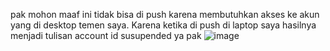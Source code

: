 pak mohon maaf ini tidak bisa di push karena membutuhkan akses ke akun yang di desktop temen saya. Karena ketika di push di laptop saya hasilnya menjadi tulisan account id susupended ya pak
![image](https://github.com/user-attachments/assets/393bb61f-4d5f-412d-a5ec-9d50bab9662c)
